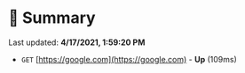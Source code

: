 # 📖 Summary
Last updated: **4/17/2021, 1:59:20 PM**

- `GET` [https://google.com](https://google.com) - **Up** (109ms)
